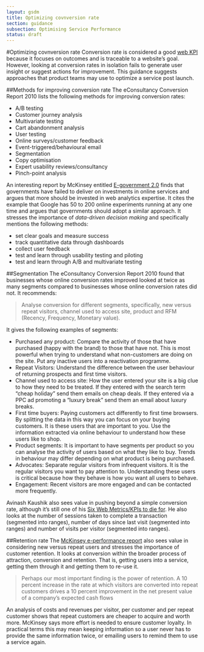 ```yaml
---
layout: gsdm
title: Optimizing covnversion rate
section: guidance
subsection: Optimising Service Performance
status: draft
---
```

    
#Optimizing covnversion rate
Conversion rate is considered a good [web KPI](http://www.kaushik.net/avinash/rules-choosing-web-analytics-key-performance-indicators/) because it focuses on outcomes and is traceable to a website’s goal. However, looking at conversion rates in isolation fails to generate user insight or suggest actions for improvement. This guidance suggests approaches that product teams may use to optimize a service post launch.

##Methods for improving conversion rate
The eConsultancy Conversion Report 2010 lists the following methods for improving conversion rates:
* A/B testing
* Customer journey analysis
* Multivariate testing
* Cart abandonment analysis
* User testing
* Online surveys/customer feedback
* Event-triggered/behavioural email
* Segmentation
* Copy optimisation
* Expert usability reviews/consultancy
* Pinch-point analysis

An interesting report by McKinsey entitled [E-government 2.0](https://www.mckinseyquarterly.com/E-government_20_2408) finds that governments have failed to deliver on investments in online services and argues that more should be invested in web analytics expertise. It cites the example that Google has 50 to 200 online experiments running at any one time and argues that governments should adopt a similar approach. It stresses the importance of *data-driven decision making* and specifically mentions the following methods:
* set clear goals and measure success
* track quantitative data through dashboards
* collect user feedback
* test and learn through usability testing and piloting
* test and learn through A/B and multivariate testing

##Segmentation
The eConsultancy Conversion Report 2010 found that businesses whose online conversion rates improved looked at twice as many segments compared to businesses whose online conversion rates did not. It recommends:
                  	                                                        	
> Analyse conversion for different segments, specifically, new versus repeat visitors, channel used to access site, product and RFM (Recency, Frequency, Monetary value).

It gives the following examples of segments:
* Purchased any product: Compare the activity of those that have purchased (happy with the brand) to those that have not. This is most powerful when trying to understand what non-customers are doing on the site. Put any inactive users into a reactivation programme.
* Repeat Visitors: Understand the difference between the user behaviour of returning prospects and first time visitors.
* Channel used to access site: How the user entered your site is a big clue to how they need to be treated. If they entered with the search term “cheap holiday” send them emails on cheap deals. If they entered via a PPC ad promoting a “luxury break” send them an email about luxury breaks.
* First time buyers: Paying customers act differently to first time browsers. By splitting the data in this way you can focus on your buying customers. It is these users that are important to you. Use the information extracted via online behaviour to understand how these users like to shop.
* Product segments: It is important to have segments per product so you can analyse the activity of users based on what they like to buy. Trends in behaviour may differ depending on what product is being purchased.
* Advocates: Separate regular visitors from infrequent visitors. It is the regular visitors you want to pay attention to. Understanding these users is critical because how they behave is how you want all users to behave.
* Engagement: Recent visitors are more engaged and can be contacted more frequently.
 
Avinash Kaushik also sees value in pushing beyond a simple conversion rate, although it’s still one of his [Six Web Metrics/KPIs to die for](http://www.kaushik.net/avinash/rules-choosing-web-analytics-key-performance-indicators/). He also looks at the number of sessions taken to complete a transaction (segmented into ranges), number of days since last visit (segmented into ranges) and number of visits per visitor (segmented into ranges).

##Retention rate
The [McKinsey e-performance report](https://www.mckinseyquarterly.com/E-performance_The_path_to_rational_exuberance_975) also sees value in considering new versus repeat users and stresses the importance of customer retention. It looks at conversion within the broader process of attraction, conversion and retention. That is, getting users into a service, getting them through it and getting them to re-use it.

> Perhaps our most important finding is the power of retention. A 10 percent increase in the rate at which visitors are converted into repeat customers drives a 10 percent improvement in the net present value of a company’s expected cash flows

An analysis of costs and revenues per visitor, per customer and per repeat customer shows that repeat customers are cheaper to acquire and worth more. McKinsey says more effort is needed to ensure customer loyalty. In practical terms this may mean keeping information so a user never has to provide the same information twice, or emailing users to remind them to use a service again.